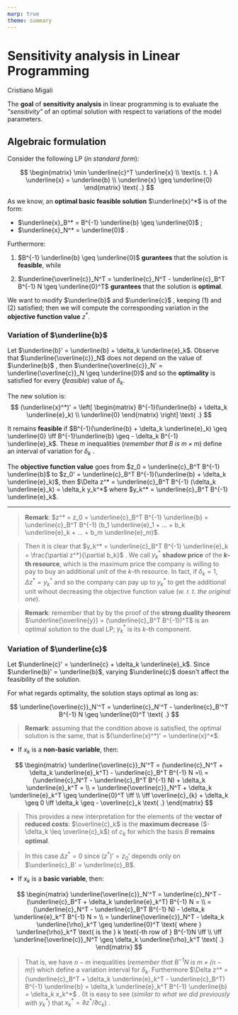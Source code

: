 ```yaml
---
marp: true
theme: summary
---
```

# Sensitivity analysis in Linear Programming

<div class="author">

Cristiano Migali

</div>

The **goal** of **sensitivity analysis** in linear programming is to evaluate the _"sensitivity"_ of an optimal solution with respect to variations of the model parameters.

## Algebraic formulation

Consider the following LP (_in standard form_):

$$
\begin{matrix}
\min \underline{c}^T \underline{x} \\
\text{s. t. } A \underline{x} = \underline{b} \\
\underline{x} \geq \underline{0}
\end{matrix} \text{ .}
$$

As we know, an **optimal basic feasible solution** $\underline{x}^*$ is of the form:

- $\underline{x}_B^* = B^{-1} \underline{b} \geq \underline{0}$ ;
- $\underline{x}_N^* = \underline{0}$ .

Furthermore:

1. $B^{-1} \underline{b} \geq \underline{0}$ **gurantees** that the solution is **feasible**, while

2. $\underline{\overline{c}}_N^T = \underline{c}_N^T - \underline{c}_B^T B^{-1} N \geq \underline{0}^T$ **gurantees** that the solution is **optimal**.

We want to modify $\underline{b}$ and $\underline{c}$ , keeping (1) and (2) satisfied; then we will compute the corresponding variation in the **objective function value** $z^*$.

### Variation of $\underline{b}$

Let $\underline{b}' = \underline{b} + \delta_k \underline{e}_k$. Observe that $\underline{\overline{c}}_N$ does not depend on the value of $\underline{b}$ , then $\underline{\overline{c}}_N' = \underline{\overline{c}}_N \geq \underline{0}$ and so the **optimality** is satisfied for every (_feasible_) value of $\delta_k$.

The new solution is:
$$
(\underline{x}^*)' = \left[ \begin{matrix}
B^{-1}(\underline{b} + \delta_k \underline{e}_k) \\
\underline{0}
\end{matrix} \right] \text{ .}
$$

It remains **feasible** if $B^{-1}(\underline{b} + \delta_k \underline{e}_k) \geq \underline{0} \iff B^{-1}\underline{b} \geq - \delta_k B^{-1} \underline{e}_k$. These $m$ inequalities (_remember that $B$ is $m \times m$_) define an interval of variation for $\delta_k$ .

The **objective function value** goes from $z_0 = \underline{c}_B^T B^{-1} \underline{b}$ to $z_0' = \underline{c}_B^T B^{-1}(\underline{b} + \delta_k \underline{e}_k)$, then $\Delta z^* = \underline{c}_B^T B^{-1} (\delta_k \underline{e}_k) = \delta_k y_k^*$ where $y_k^* = \underline{c}_B^T B^{-1} \underline{e}_k$.

---

> **Remark**: $z^* = z_0 = \underline{c}_B^T B^{-1} \underline{b} = \underline{c}_B^T B^{-1} (b_1 \underline{e}_1 + ... +  b_k \underline{e}_k + ... + b_m \underline{e}_m)$.

> Then it is clear that $y_k^* = \underline{c}_B^T B^{-1} \underline{e}_k = \frac{\partial z^*}{\partial b_k}$ . We call $y_k^*$ **shadow price** of the **$k$-th resource**, which is the maximum price the company is willing to pay to buy an additional unit of the $k$-th resource. In fact, if $\delta_k = 1$, $\Delta z^* = y_k^*$ and so the company can pay up to $y_k^*$ to get the additional unit wihout decreasing the objective function value (_w. r. t. the original one_).

> **Remark**: remember that by by the proof of the **strong duality theorem** $\underline{\overline{y}} = (\underline{c}_B^T B^{-1})^T$ is an optimal solution to the dual LP; $y_k^*$ is its $k$-th component.

### Variation of $\underline{c}$

Let $\underline{c}' = \underline{c} + \delta_k \underline{e}_k$. Since $\underline{b}' = \underline{b}$, varying $\underline{c}$ doesn't affect the feasibility of the solution.

For what regards optimality, the solution stays optimal as long as:

$$
\underline{\overline{c}}_N'^T = \underline{c}_N'^T - \underline{c}_B'^T B^{-1} N \geq \underline{0}^T \text{ .}
$$

> **Remark**: assuming that the condition above is satisfied, the optimal solution is the same, that is $(\underline{x}^*)' = \underline{x}^*$.

- If $x_k$ is a **non-basic variable**, then:

$$
\begin{matrix}
\underline{\overline{c}}_N'^T = (\underline{c}_N^T + \delta_k \underline{e}_k^T) - \underline{c}_B^T B^{-1} N =\\
= (\underline{c}_N^T - \underline{c}_B^T B^{-1} N) + \delta_k \underline{e}_k^T = \\
= \underline{\overline{c}}_N^T + \delta_k \underline{e}_k^T \geq \underline{0}^T \iff \\
\iff \overline{c}_{k} + \delta_k \geq 0 \iff \delta_k \geq - \overline{c}_k \text{ .}
\end{matrix}
$$

> This provides a new interpretation for the elements of the **vector of reduced costs**: $\overline{c}_k$ is the **maximum decrease** ($- \delta_k \leq \overline{c}_k$) of $c_k$ for which the basis $B$ **remains optimal**.

> In this case $\Delta z^* = 0$ since $(z^*)' = z_0'$ depends only on $\underline{c}_B' = \underline{c}_B$.

- If $x_k$ is a **basic variable**, then:

$$
\begin{matrix}
\underline{\overline{c}}_N'^T = \underline{c}_N^T - (\underline{c}_B^T + \delta_k \underline{e}_k^T) B^{-1} N = \\
= (\underline{c}_N^T - \underline{c}_B^T B^{-1} N) - \delta_k \underline{e}_k^T B^{-1} N = \\
= \underline{\overline{c}}_N^T - \delta_k \underline{\rho}_k^T  \geq \underline{0}^T \text{ where } \underline{\rho}_k^T \text{ is the } k \text{-th row of } B^{-1}N \iff \\
\iff \underline{\overline{c}}_N^T \geq \delta_k \underline{\rho}_k^T \text{ .}
\end{matrix}
$$

> That is, we have $n - m$ inequalities (_remember that $B^{-1} N$ is $m \times (n - m)$_) which define a variation interval for $\delta_k$. Furthermore $\Delta z^* = (\underline{c}_B^T + \delta_k \underline{e}_k^T - \underline{c}_B^T) B^{-1} \underline{b} = \delta_k \underline{e}_k^T B^{-1} \underline{b} = \delta_k x_k^*$ . (It is easy to see (_similar to what we did previously with $y_k^*$_) that $x_k^* = \partial z^* / \partial c_k$) .